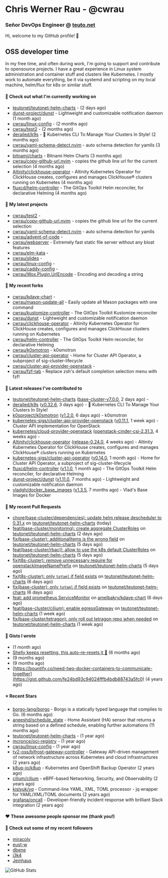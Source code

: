 # Chris Werner Rau - @cwrau
### Señor DevOps Engineer @ [teuto.net](https://teuto.net)

Hi, welcome to my GitHub profile! 👋

## OSS developer time
In my free time, and often during work, I'm going to support and contribute to opensource projects. I have a great experience in Linux system administration and container stuff and clusters like Kubernetes. I mostly work to automate everything, be it via systemd and scripting on my local machine, helm/flux for k8s or similar stuff.

#### 👷 Check out what I'm currently working on

- [teutonet/teutonet-helm-charts](https://github.com/teutonet/teutonet-helm-charts) -  (2 days ago)
- [dunst-project/dunst](https://github.com/dunst-project/dunst) - Lightweight and customizable notification daemon (1 month ago)
- [cwrau/linux-config](https://github.com/cwrau/linux-config) -  (2 months ago)
- [cwrau/test2](https://github.com/cwrau/test2) -  (2 months ago)
- [derailed/k9s](https://github.com/derailed/k9s) - 🐶 Kubernetes CLI To Manage Your Clusters In Style! (2 months ago)
- [cwrau/yaml-schema-detect.nvim](https://github.com/cwrau/yaml-schema-detect.nvim) - auto schema detection for yamlls (3 months ago)
- [bitnami/charts](https://github.com/bitnami/charts) - Bitnami Helm Charts (3 months ago)
- [cwrau/copy-github-url.nvim](https://github.com/cwrau/copy-github-url.nvim) - copies the github line url for the current selection (4 months ago)
- [Altinity/clickhouse-operator](https://github.com/Altinity/clickhouse-operator) - Altinity Kubernetes Operator for ClickHouse creates, configures and manages ClickHouse® clusters running on Kubernetes (4 months ago)
- [fluxcd/helm-controller](https://github.com/fluxcd/helm-controller) - The GitOps Toolkit Helm reconciler, for declarative Helming (4 months ago)

#### 🌱 My latest projects

- [cwrau/test2](https://github.com/cwrau/test2) - 
- [cwrau/copy-github-url.nvim](https://github.com/cwrau/copy-github-url.nvim) - copies the github line url for the current selection
- [cwrau/yaml-schema-detect.nvim](https://github.com/cwrau/yaml-schema-detect.nvim) - auto schema detection for yamlls
- [cwrau/advent-of-code](https://github.com/cwrau/advent-of-code) - 
- [cwrau/webserver](https://github.com/cwrau/webserver) - Extremely fast static file server without any bloat features
- [cwrau/elm-kata](https://github.com/cwrau/elm-kata) - 
- [cwrau/slides](https://github.com/cwrau/slides) - 
- [cwrau/linux-config](https://github.com/cwrau/linux-config) - 
- [cwrau/caddy-config](https://github.com/cwrau/caddy-config) - 
- [cwrau/Wox.Plugin.UrlEncode](https://github.com/cwrau/Wox.Plugin.UrlEncode) - Encoding and decoding a string

#### 🍴 My recent forks

- [cwrau/kdave-chart](https://github.com/cwrau/kdave-chart) - 
- [cwrau/mason-update-all](https://github.com/cwrau/mason-update-all) - Easily update all Mason packages with one command
- [cwrau/kustomize-controller](https://github.com/cwrau/kustomize-controller) - The GitOps Toolkit Kustomize reconciler
- [cwrau/dunst](https://github.com/cwrau/dunst) - Lightweight and customizable notification daemon
- [cwrau/clickhouse-operator](https://github.com/cwrau/clickhouse-operator) - Altinity Kubernetes Operator for ClickHouse creates, configures and manages ClickHouse clusters running on Kubernetes
- [cwrau/helm-controller](https://github.com/cwrau/helm-controller) - The GitOps Toolkit Helm reconciler, for declarative Helming
- [cwrau/k0smotron](https://github.com/cwrau/k0smotron) - k0smotron
- [cwrau/cluster-api-operator](https://github.com/cwrau/cluster-api-operator) - Home for Cluster API Operator, a subproject of sig-cluster-lifecycle
- [cwrau/cluster-api-provider-openstack](https://github.com/cwrau/cluster-api-provider-openstack) - 
- [cwrau/fzf-tab](https://github.com/cwrau/fzf-tab) - Replace zsh's default completion selection menu with fzf!

#### 🔭 Latest releases I've contributed to

- [teutonet/teutonet-helm-charts](https://github.com/teutonet/teutonet-helm-charts) ([base-cluster-v7.0.0](https://github.com/teutonet/teutonet-helm-charts/releases/tag/base-cluster-v7.0.0), 2 days ago) - 
- [derailed/k9s](https://github.com/derailed/k9s) ([v0.32.6](https://github.com/derailed/k9s/releases/tag/v0.32.6), 3 days ago) - 🐶 Kubernetes CLI To Manage Your Clusters In Style!
- [k0sproject/k0smotron](https://github.com/k0sproject/k0smotron) ([v1.2.0](https://github.com/k0sproject/k0smotron/releases/tag/v1.2.0), 6 days ago) - k0smotron
- [kubernetes-sigs/cluster-api-provider-openstack](https://github.com/kubernetes-sigs/cluster-api-provider-openstack) ([v0.11.1](https://github.com/kubernetes-sigs/cluster-api-provider-openstack/releases/tag/v0.11.1), 1 week ago) - Cluster API implementation for OpenStack
- [kubernetes/cloud-provider-openstack](https://github.com/kubernetes/cloud-provider-openstack) ([openstack-cinder-csi-2.31.3](https://github.com/kubernetes/cloud-provider-openstack/releases/tag/openstack-cinder-csi-2.31.3), 4 weeks ago) - 
- [Altinity/clickhouse-operator](https://github.com/Altinity/clickhouse-operator) ([release-0.24.0](https://github.com/Altinity/clickhouse-operator/releases/tag/release-0.24.0), 4 weeks ago) - Altinity Kubernetes Operator for ClickHouse creates, configures and manages ClickHouse® clusters running on Kubernetes
- [kubernetes-sigs/cluster-api-operator](https://github.com/kubernetes-sigs/cluster-api-operator) ([v0.14.0](https://github.com/kubernetes-sigs/cluster-api-operator/releases/tag/v0.14.0), 1 month ago) - Home for Cluster API Operator, a subproject of sig-cluster-lifecycle
- [fluxcd/helm-controller](https://github.com/fluxcd/helm-controller) ([v1.1.0](https://github.com/fluxcd/helm-controller/releases/tag/v1.1.0), 1 month ago) - The GitOps Toolkit Helm reconciler, for declarative Helming
- [dunst-project/dunst](https://github.com/dunst-project/dunst) ([v1.11.0](https://github.com/dunst-project/dunst/releases/tag/v1.11.0), 7 months ago) - Lightweight and customizable notification daemon
- [vladgh/docker_base_images](https://github.com/vladgh/docker_base_images) ([v1.3.5](https://github.com/vladgh/docker_base_images/releases/tag/v1.3.5), 7 months ago) - Vlad's Base Images for Docker

#### 🔨 My recent Pull Requests

- [chore(base-cluster/dependencies): update helm release descheduler to 0.31.x](https://github.com/teutonet/teutonet-helm-charts/pull/1236) on [teutonet/teutonet-helm-charts](https://github.com/teutonet/teutonet-helm-charts) (today)
- [feat(base-cluster/monitoring): create aggregate ClusterRoles](https://github.com/teutonet/teutonet-helm-charts/pull/1234) on [teutonet/teutonet-helm-charts](https://github.com/teutonet/teutonet-helm-charts) (2 days ago)
- [fix(base-cluster): additionalItems is the wrong field](https://github.com/teutonet/teutonet-helm-charts/pull/1231) on [teutonet/teutonet-helm-charts](https://github.com/teutonet/teutonet-helm-charts) (5 days ago)
- [feat(base-cluster/rbac)!: allow to use the k8s default ClusterRoles](https://github.com/teutonet/teutonet-helm-charts/pull/1230) on [teutonet/teutonet-helm-charts](https://github.com/teutonet/teutonet-helm-charts) (5 days ago)
- [fix(t8s-cluster): remove unnecessary require for openstackImageNamePrefix](https://github.com/teutonet/teutonet-helm-charts/pull/1229) on [teutonet/teutonet-helm-charts](https://github.com/teutonet/teutonet-helm-charts) (5 days ago)
- [fix(t8s-cluster): only `toYaml` if field exists](https://github.com/teutonet/teutonet-helm-charts/pull/1227) on [teutonet/teutonet-helm-charts](https://github.com/teutonet/teutonet-helm-charts) (6 days ago)
- [fix(base-cluster): only `toYaml` if field exists](https://github.com/teutonet/teutonet-helm-charts/pull/1226) on [teutonet/teutonet-helm-charts](https://github.com/teutonet/teutonet-helm-charts) (6 days ago)
- [feat: add prometheus ServiceMonitor](https://github.com/amelbakry/kdave-chart/pull/5) on [amelbakry/kdave-chart](https://github.com/amelbakry/kdave-chart) (6 days ago)
- [feat(base-cluster/cilium): enable egressGateway](https://github.com/teutonet/teutonet-helm-charts/pull/1223) on [teutonet/teutonet-helm-charts](https://github.com/teutonet/teutonet-helm-charts) (1 week ago)
- [fix(base-cluster/tetragon): only roll out tetragon repo when needed](https://github.com/teutonet/teutonet-helm-charts/pull/1220) on [teutonet/teutonet-helm-charts](https://github.com/teutonet/teutonet-helm-charts) (1 week ago)

#### 📓 Gists I wrote

- [](https://gist.github.com/6a7d58a1087426041300149d84979852) (1 month ago)
- [Shelly keeps resetting, this auto-re-resets it 🤣](https://gist.github.com/0efddf7a1d707825a92ee572ba3d3234) (6 months ago)
- [](https://gist.github.com/803ed9b111c71a183770563fc1e988f3) (9 months ago)
- [](https://gist.github.com/8aceaf0037608e990f7a3d7efac59403) (9 months ago)
- [https://bountify.co/need-two-docker-containers-to-communicate-together](https://gist.github.com/fe24bd93c94024fffb4bdb88743a5fc0) (4 years ago)

#### ⭐ Recent Stars

- [borgo-lang/borgo](https://github.com/borgo-lang/borgo) - Borgo is a statically typed language that compiles to Go. (6 months ago)
- [aneeshd/schedule_state](https://github.com/aneeshd/schedule_state) - Home Assistant (HA) sensor that returns a string based on a defined schedule, enabling further automations (11 months ago)
- [teutonet/teutonet-helm-charts](https://github.com/teutonet/teutonet-helm-charts) -  (1 year ago)
- [mcronce/oci-registry](https://github.com/mcronce/oci-registry) -  (1 year ago)
- [cwrau/linux-config](https://github.com/cwrau/linux-config) -  (1 year ago)
- [tv2-oss/bifrost-gateway-controller](https://github.com/tv2-oss/bifrost-gateway-controller) - Gateway API-driven management of network infrastructure across Kubernetes and cloud infrastructures (2 years ago)
- [k8up-io/k8up](https://github.com/k8up-io/k8up) - Kubernetes and OpenShift Backup Operator (2 years ago)
- [cilium/cilium](https://github.com/cilium/cilium) - eBPF-based Networking, Security, and Observability (2 years ago)
- [kislyuk/yq](https://github.com/kislyuk/yq) - Command-line YAML, XML, TOML processor - jq wrapper for YAML/XML/TOML documents (2 years ago)
- [grafana/oncall](https://github.com/grafana/oncall) - Developer-friendly incident response with brilliant Slack integration (2 years ago)

#### ❤️ These awesome people sponsor me (thank you!)


#### 👯 Check out some of my recent followers

- [miracoly](https://github.com/miracoly)
- [eust-w](https://github.com/eust-w)
- [dbene](https://github.com/dbene)
- [j3k4](https://github.com/j3k4)
- [Jeinhaus](https://github.com/Jeinhaus)

![GitHub Stats](https://github-readme-stats.vercel.app/api?username=cwrau&count_private=false&theme=tokyonight&show_icons=true)
